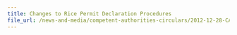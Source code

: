 ```yaml
---
title: Changes to Rice Permit Declaration Procedures 
file_url: /news-and-media/competent-authorities-circulars/2012-12-28-CA.pdf
---
```

